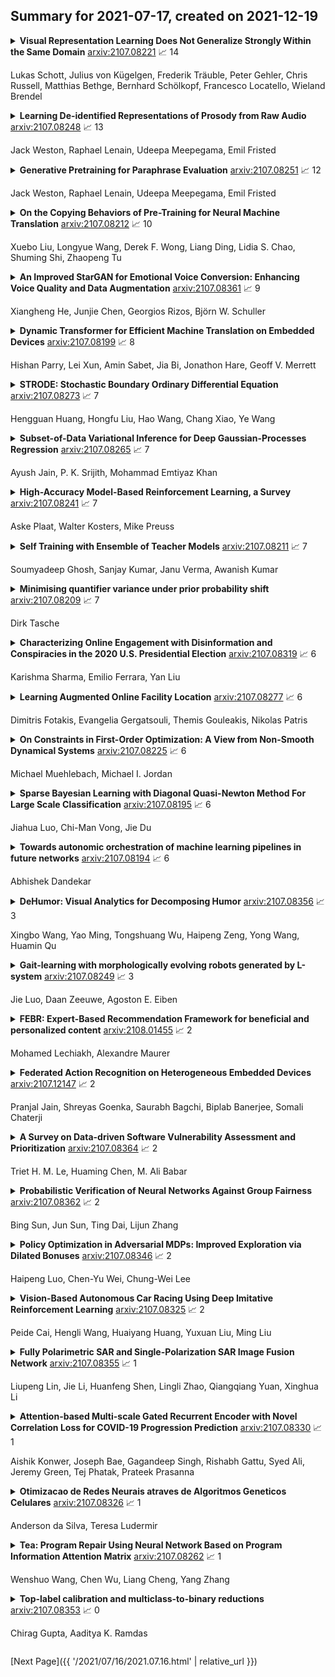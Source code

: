 ## Summary for 2021-07-17, created on 2021-12-19


<details><summary><b>Visual Representation Learning Does Not Generalize Strongly Within the Same Domain</b>
<a href="https://arxiv.org/abs/2107.08221">arxiv:2107.08221</a>
&#x1F4C8; 14 <br>
<p>Lukas Schott, Julius von Kügelgen, Frederik Träuble, Peter Gehler, Chris Russell, Matthias Bethge, Bernhard Schölkopf, Francesco Locatello, Wieland Brendel</p></summary>
<p>

**Abstract:** An important component for generalization in machine learning is to uncover underlying latent factors of variation as well as the mechanism through which each factor acts in the world. In this paper, we test whether 17 unsupervised, weakly supervised, and fully supervised representation learning approaches correctly infer the generative factors of variation in simple datasets (dSprites, Shapes3D, MPI3D) from controlled environments, and on our contributed CelebGlow dataset. In contrast to prior robustness work that introduces novel factors of variation during test time, such as blur or other (un)structured noise, we here recompose, interpolate, or extrapolate only existing factors of variation from the training data set (e.g., small and medium-sized objects during training and large objects during testing). Models that learn the correct mechanism should be able to generalize to this benchmark. In total, we train and test 2000+ models and observe that all of them struggle to learn the underlying mechanism regardless of supervision signal and architectural bias. Moreover, the generalization capabilities of all tested models drop significantly as we move from artificial datasets towards more realistic real-world datasets. Despite their inability to identify the correct mechanism, the models are quite modular as their ability to infer other in-distribution factors remains fairly stable, providing only a single factor is out-of-distribution. These results point to an important yet understudied problem of learning mechanistic models of observations that can facilitate generalization.

</p>
</details>

<details><summary><b>Learning De-identified Representations of Prosody from Raw Audio</b>
<a href="https://arxiv.org/abs/2107.08248">arxiv:2107.08248</a>
&#x1F4C8; 13 <br>
<p>Jack Weston, Raphael Lenain, Udeepa Meepegama, Emil Fristed</p></summary>
<p>

**Abstract:** We propose a method for learning de-identified prosody representations from raw audio using a contrastive self-supervised signal. Whereas prior work has relied on conditioning models on bottlenecks, we introduce a set of inductive biases that exploit the natural structure of prosody to minimize timbral information and decouple prosody from speaker representations. Despite aggressive downsampling of the input and having no access to linguistic information, our model performs comparably to state-of-the-art speech representations on DAMMP, a new benchmark we introduce for spoken language understanding. We use minimum description length probing to show that our representations have selectively learned the subcomponents of non-timbral prosody, and that the product quantizer naturally disentangles them without using bottlenecks. We derive an information-theoretic definition of speech de-identifiability and use it to demonstrate that our prosody representations are less identifiable than other speech representations.

</p>
</details>

<details><summary><b>Generative Pretraining for Paraphrase Evaluation</b>
<a href="https://arxiv.org/abs/2107.08251">arxiv:2107.08251</a>
&#x1F4C8; 12 <br>
<p>Jack Weston, Raphael Lenain, Udeepa Meepegama, Emil Fristed</p></summary>
<p>

**Abstract:** We introduce ParaBLEU, a paraphrase representation learning model and evaluation metric for text generation. Unlike previous approaches, ParaBLEU learns to understand paraphrasis using generative conditioning as a pretraining objective. ParaBLEU correlates more strongly with human judgements than existing metrics, obtaining new state-of-the-art results on the 2017 WMT Metrics Shared Task. We show that our model is robust to data scarcity, exceeding previous state-of-the-art performance using only $50\%$ of the available training data and surpassing BLEU, ROUGE and METEOR with only $40$ labelled examples. Finally, we demonstrate that ParaBLEU can be used to conditionally generate novel paraphrases from a single demonstration, which we use to confirm our hypothesis that it learns abstract, generalized paraphrase representations.

</p>
</details>

<details><summary><b>On the Copying Behaviors of Pre-Training for Neural Machine Translation</b>
<a href="https://arxiv.org/abs/2107.08212">arxiv:2107.08212</a>
&#x1F4C8; 10 <br>
<p>Xuebo Liu, Longyue Wang, Derek F. Wong, Liang Ding, Lidia S. Chao, Shuming Shi, Zhaopeng Tu</p></summary>
<p>

**Abstract:** Previous studies have shown that initializing neural machine translation (NMT) models with the pre-trained language models (LM) can speed up the model training and boost the model performance. In this work, we identify a critical side-effect of pre-training for NMT, which is due to the discrepancy between the training objectives of LM-based pre-training and NMT. Since the LM objective learns to reconstruct a few source tokens and copy most of them, the pre-training initialization would affect the copying behaviors of NMT models. We provide a quantitative analysis of copying behaviors by introducing a metric called copying ratio, which empirically shows that pre-training based NMT models have a larger copying ratio than the standard one. In response to this problem, we propose a simple and effective method named copying penalty to control the copying behaviors in decoding. Extensive experiments on both in-domain and out-of-domain benchmarks show that the copying penalty method consistently improves translation performance by controlling copying behaviors for pre-training based NMT models. Source code is freely available at https://github.com/SunbowLiu/CopyingPenalty.

</p>
</details>

<details><summary><b>An Improved StarGAN for Emotional Voice Conversion: Enhancing Voice Quality and Data Augmentation</b>
<a href="https://arxiv.org/abs/2107.08361">arxiv:2107.08361</a>
&#x1F4C8; 9 <br>
<p>Xiangheng He, Junjie Chen, Georgios Rizos, Björn W. Schuller</p></summary>
<p>

**Abstract:** Emotional Voice Conversion (EVC) aims to convert the emotional style of a source speech signal to a target style while preserving its content and speaker identity information. Previous emotional conversion studies do not disentangle emotional information from emotion-independent information that should be preserved, thus transforming it all in a monolithic manner and generating audio of low quality, with linguistic distortions. To address this distortion problem, we propose a novel StarGAN framework along with a two-stage training process that separates emotional features from those independent of emotion by using an autoencoder with two encoders as the generator of the Generative Adversarial Network (GAN). The proposed model achieves favourable results in both the objective evaluation and the subjective evaluation in terms of distortion, which reveals that the proposed model can effectively reduce distortion. Furthermore, in data augmentation experiments for end-to-end speech emotion recognition, the proposed StarGAN model achieves an increase of 2% in Micro-F1 and 5% in Macro-F1 compared to the baseline StarGAN model, which indicates that the proposed model is more valuable for data augmentation.

</p>
</details>

<details><summary><b>Dynamic Transformer for Efficient Machine Translation on Embedded Devices</b>
<a href="https://arxiv.org/abs/2107.08199">arxiv:2107.08199</a>
&#x1F4C8; 8 <br>
<p>Hishan Parry, Lei Xun, Amin Sabet, Jia Bi, Jonathon Hare, Geoff V. Merrett</p></summary>
<p>

**Abstract:** The Transformer architecture is widely used for machine translation tasks. However, its resource-intensive nature makes it challenging to implement on constrained embedded devices, particularly where available hardware resources can vary at run-time. We propose a dynamic machine translation model that scales the Transformer architecture based on the available resources at any particular time. The proposed approach, 'Dynamic-HAT', uses a HAT SuperTransformer as the backbone to search for SubTransformers with different accuracy-latency trade-offs at design time. The optimal SubTransformers are sampled from the SuperTransformer at run-time, depending on latency constraints. The Dynamic-HAT is tested on the Jetson Nano and the approach uses inherited SubTransformers sampled directly from the SuperTransformer with a switching time of <1s. Using inherited SubTransformers results in a BLEU score loss of <1.5% because the SubTransformer configuration is not retrained from scratch after sampling. However, to recover this loss in performance, the dimensions of the design space can be reduced to tailor it to a family of target hardware. The new reduced design space results in a BLEU score increase of approximately 1% for sub-optimal models from the original design space, with a wide range for performance scaling between 0.356s - 1.526s for the GPU and 2.9s - 7.31s for the CPU.

</p>
</details>

<details><summary><b>STRODE: Stochastic Boundary Ordinary Differential Equation</b>
<a href="https://arxiv.org/abs/2107.08273">arxiv:2107.08273</a>
&#x1F4C8; 7 <br>
<p>Hengguan Huang, Hongfu Liu, Hao Wang, Chang Xiao, Ye Wang</p></summary>
<p>

**Abstract:** Perception of time from sequentially acquired sensory inputs is rooted in everyday behaviors of individual organisms. Yet, most algorithms for time-series modeling fail to learn dynamics of random event timings directly from visual or audio inputs, requiring timing annotations during training that are usually unavailable for real-world applications. For instance, neuroscience perspectives on postdiction imply that there exist variable temporal ranges within which the incoming sensory inputs can affect the earlier perception, but such temporal ranges are mostly unannotated for real applications such as automatic speech recognition (ASR). In this paper, we present a probabilistic ordinary differential equation (ODE), called STochastic boundaRy ODE (STRODE), that learns both the timings and the dynamics of time series data without requiring any timing annotations during training. STRODE allows the usage of differential equations to sample from the posterior point processes, efficiently and analytically. We further provide theoretical guarantees on the learning of STRODE. Our empirical results show that our approach successfully infers event timings of time series data. Our method achieves competitive or superior performances compared to existing state-of-the-art methods for both synthetic and real-world datasets.

</p>
</details>

<details><summary><b>Subset-of-Data Variational Inference for Deep Gaussian-Processes Regression</b>
<a href="https://arxiv.org/abs/2107.08265">arxiv:2107.08265</a>
&#x1F4C8; 7 <br>
<p>Ayush Jain, P. K. Srijith, Mohammad Emtiyaz Khan</p></summary>
<p>

**Abstract:** Deep Gaussian Processes (DGPs) are multi-layer, flexible extensions of Gaussian processes but their training remains challenging. Sparse approximations simplify the training but often require optimization over a large number of inducing inputs and their locations across layers. In this paper, we simplify the training by setting the locations to a fixed subset of data and sampling the inducing inputs from a variational distribution. This reduces the trainable parameters and computation cost without significant performance degradations, as demonstrated by our empirical results on regression problems. Our modifications simplify and stabilize DGP training while making it amenable to sampling schemes for setting the inducing inputs.

</p>
</details>

<details><summary><b>High-Accuracy Model-Based Reinforcement Learning, a Survey</b>
<a href="https://arxiv.org/abs/2107.08241">arxiv:2107.08241</a>
&#x1F4C8; 7 <br>
<p>Aske Plaat, Walter Kosters, Mike Preuss</p></summary>
<p>

**Abstract:** Deep reinforcement learning has shown remarkable success in the past few years. Highly complex sequential decision making problems from game playing and robotics have been solved with deep model-free methods. Unfortunately, the sample complexity of model-free methods is often high. To reduce the number of environment samples, model-based reinforcement learning creates an explicit model of the environment dynamics. Achieving high model accuracy is a challenge in high-dimensional problems. In recent years, a diverse landscape of model-based methods has been introduced to improve model accuracy, using methods such as uncertainty modeling, model-predictive control, latent models, and end-to-end learning and planning. Some of these methods succeed in achieving high accuracy at low sample complexity, most do so either in a robotics or in a games context. In this paper, we survey these methods; we explain in detail how they work and what their strengths and weaknesses are. We conclude with a research agenda for future work to make the methods more robust and more widely applicable to other applications.

</p>
</details>

<details><summary><b>Self Training with Ensemble of Teacher Models</b>
<a href="https://arxiv.org/abs/2107.08211">arxiv:2107.08211</a>
&#x1F4C8; 7 <br>
<p>Soumyadeep Ghosh, Sanjay Kumar, Janu Verma, Awanish Kumar</p></summary>
<p>

**Abstract:** In order to train robust deep learning models, large amounts of labelled data is required. However, in the absence of such large repositories of labelled data, unlabeled data can be exploited for the same. Semi-Supervised learning aims to utilize such unlabeled data for training classification models. Recent progress of self-training based approaches have shown promise in this area, which leads to this study where we utilize an ensemble approach for the same. A by-product of any semi-supervised approach may be loss of calibration of the trained model especially in scenarios where unlabeled data may contain out-of-distribution samples, which leads to this investigation on how to adapt to such effects. Our proposed algorithm carefully avoids common pitfalls in utilizing unlabeled data and leads to a more accurate and calibrated supervised model compared to vanilla self-training based student-teacher algorithms. We perform several experiments on the popular STL-10 database followed by an extensive analysis of our approach and study its effects on model accuracy and calibration.

</p>
</details>

<details><summary><b>Minimising quantifier variance under prior probability shift</b>
<a href="https://arxiv.org/abs/2107.08209">arxiv:2107.08209</a>
&#x1F4C8; 7 <br>
<p>Dirk Tasche</p></summary>
<p>

**Abstract:** For the binary prevalence quantification problem under prior probability shift, we determine the asymptotic variance of the maximum likelihood estimator. We find that it is a function of the Brier score for the regression of the class label on the features under the test data set distribution. This observation suggests that optimising the accuracy of a base classifier, as measured by the Brier score, on the training data set helps to reduce the variance of the related quantifier on the test data set. Therefore, we also point out training criteria for the base classifier that imply optimisation of both of the Brier scores on the training and the test data sets.

</p>
</details>

<details><summary><b>Characterizing Online Engagement with Disinformation and Conspiracies in the 2020 U.S. Presidential Election</b>
<a href="https://arxiv.org/abs/2107.08319">arxiv:2107.08319</a>
&#x1F4C8; 6 <br>
<p>Karishma Sharma, Emilio Ferrara, Yan Liu</p></summary>
<p>

**Abstract:** Identifying and characterizing disinformation in political discourse on social media is critical to ensure the integrity of elections and democratic processes around the world. Persistent manipulation of social media has resulted in increased concerns regarding the 2020 U.S. Presidential Election, due to its potential to influence individual opinions and social dynamics. In this work, we focus on the identification of distorted facts, in the form of unreliable and conspiratorial narratives in election-related tweets, to characterize discourse manipulation prior to the election. We apply a detection model to separate factual from unreliable (or conspiratorial) claims analyzing a dataset of 242 million election-related tweets. The identified claims are used to investigate targeted topics of disinformation, and conspiracy groups, most notably the far-right QAnon conspiracy group. Further, we characterize account engagements with unreliable and conspiracy tweets, and with the QAnon conspiracy group, by political leaning and tweet types. Finally, using a regression discontinuity design, we investigate whether Twitter's actions to curb QAnon activity on the platform were effective, and how QAnon accounts adapt to Twitter's restrictions.

</p>
</details>

<details><summary><b>Learning Augmented Online Facility Location</b>
<a href="https://arxiv.org/abs/2107.08277">arxiv:2107.08277</a>
&#x1F4C8; 6 <br>
<p>Dimitris Fotakis, Evangelia Gergatsouli, Themis Gouleakis, Nikolas Patris</p></summary>
<p>

**Abstract:** Following the research agenda initiated by Munoz & Vassilvitskii [1] and Lykouris & Vassilvitskii [2] on learning-augmented online algorithms for classical online optimization problems, in this work, we consider the Online Facility Location problem under this framework. In Online Facility Location (OFL), demands arrive one-by-one in a metric space and must be (irrevocably) assigned to an open facility upon arrival, without any knowledge about future demands.
  We present an online algorithm for OFL that exploits potentially imperfect predictions on the locations of the optimal facilities. We prove that the competitive ratio decreases smoothly from sublogarithmic in the number of demands to constant, as the error, i.e., the total distance of the predicted locations to the optimal facility locations, decreases towards zero. We complement our analysis with a matching lower bound establishing that the dependence of the algorithm's competitive ratio on the error is optimal, up to constant factors. Finally, we evaluate our algorithm on real world data and compare our learning augmented approach with the current best online algorithm for the problem.

</p>
</details>

<details><summary><b>On Constraints in First-Order Optimization: A View from Non-Smooth Dynamical Systems</b>
<a href="https://arxiv.org/abs/2107.08225">arxiv:2107.08225</a>
&#x1F4C8; 6 <br>
<p>Michael Muehlebach, Michael I. Jordan</p></summary>
<p>

**Abstract:** We introduce a class of first-order methods for smooth constrained optimization that are based on an analogy to non-smooth dynamical systems. Two distinctive features of our approach are that (i) projections or optimizations over the entire feasible set are avoided, in stark contrast to projected gradient methods or the Frank-Wolfe method, and (ii) iterates are allowed to become infeasible, which differs from active set or feasible direction methods, where the descent motion stops as soon as a new constraint is encountered. The resulting algorithmic procedure is simple to implement even when constraints are nonlinear, and is suitable for large-scale constrained optimization problems in which the feasible set fails to have a simple structure. The key underlying idea is that constraints are expressed in terms of velocities instead of positions, which has the algorithmic consequence that optimizations over feasible sets at each iteration are replaced with optimizations over local, sparse convex approximations. The result is a simplified suite of algorithms and an expanded range of possible applications in machine learning.

</p>
</details>

<details><summary><b>Sparse Bayesian Learning with Diagonal Quasi-Newton Method For Large Scale Classification</b>
<a href="https://arxiv.org/abs/2107.08195">arxiv:2107.08195</a>
&#x1F4C8; 6 <br>
<p>Jiahua Luo, Chi-Man Vong, Jie Du</p></summary>
<p>

**Abstract:** Sparse Bayesian Learning (SBL) constructs an extremely sparse probabilistic model with very competitive generalization. However, SBL needs to invert a big covariance matrix with complexity O(M^3 ) (M: feature size) for updating the regularization priors, making it difficult for practical use. There are three issues in SBL: 1) Inverting the covariance matrix may obtain singular solutions in some cases, which hinders SBL from convergence; 2) Poor scalability to problems with high dimensional feature space or large data size; 3) SBL easily suffers from memory overflow for large-scale data. This paper addresses these issues with a newly proposed diagonal Quasi-Newton (DQN) method for SBL called DQN-SBL where the inversion of big covariance matrix is ignored so that the complexity and memory storage are reduced to O(M). The DQN-SBL is thoroughly evaluated on non-linear classifiers and linear feature selection using various benchmark datasets of different sizes. Experimental results verify that DQN-SBL receives competitive generalization with a very sparse model and scales well to large-scale problems.

</p>
</details>

<details><summary><b>Towards autonomic orchestration of machine learning pipelines in future networks</b>
<a href="https://arxiv.org/abs/2107.08194">arxiv:2107.08194</a>
&#x1F4C8; 6 <br>
<p>Abhishek Dandekar</p></summary>
<p>

**Abstract:** Machine learning (ML) techniques are being increasingly used in mobile networks for network planning, operation, management, optimisation and much more. These techniques are realised using a set of logical nodes known as ML pipeline. A single network operator might have thousands of such ML pipelines distributed across its network. These pipelines need to be managed and orchestrated across network domains. Thus it is essential to have autonomic multi-domain orchestration of ML pipelines in mobile networks. International Telecommunications Union (ITU) has provided an architectural framework for management and orchestration of ML pipelines in future networks. We extend this framework to enable autonomic orchestration of ML pipelines across multiple network domains. We present our system architecture and describe its application using a smart factory use case. Our work allows autonomic orchestration of multi-domain ML pipelines in a standardised, technology agnostic, privacy preserving fashion.

</p>
</details>

<details><summary><b>DeHumor: Visual Analytics for Decomposing Humor</b>
<a href="https://arxiv.org/abs/2107.08356">arxiv:2107.08356</a>
&#x1F4C8; 3 <br>
<p>Xingbo Wang, Yao Ming, Tongshuang Wu, Haipeng Zeng, Yong Wang, Huamin Qu</p></summary>
<p>

**Abstract:** Despite being a critical communication skill, grasping humor is challenging -- a successful use of humor requires a mixture of both engaging content build-up and an appropriate vocal delivery (e.g., pause). Prior studies on computational humor emphasize the textual and audio features immediately next to the punchline, yet overlooking longer-term context setup. Moreover, the theories are usually too abstract for understanding each concrete humor snippet. To fill in the gap, we develop DeHumor, a visual analytical system for analyzing humorous behaviors in public speaking. To intuitively reveal the building blocks of each concrete example, DeHumor decomposes each humorous video into multimodal features and provides inline annotations of them on the video script. In particular, to better capture the build-ups, we introduce content repetition as a complement to features introduced in theories of computational humor and visualize them in a context linking graph. To help users locate the punchlines that have the desired features to learn, we summarize the content (with keywords) and humor feature statistics on an augmented time matrix. With case studies on stand-up comedy shows and TED talks, we show that DeHumor is able to highlight various building blocks of humor examples. In addition, expert interviews with communication coaches and humor researchers demonstrate the effectiveness of DeHumor for multimodal humor analysis of speech content and vocal delivery.

</p>
</details>

<details><summary><b>Gait-learning with morphologically evolving robots generated by L-system</b>
<a href="https://arxiv.org/abs/2107.08249">arxiv:2107.08249</a>
&#x1F4C8; 3 <br>
<p>Jie Luo, Daan Zeeuwe, Agoston E. Eiben</p></summary>
<p>

**Abstract:** When controllers (brains) and morphologies (bodies) of robots simultaneously evolve, this can lead to a problem, namely the brain & body mismatch problem. In this research, we propose a solution of lifetime learning. We set up a system where modular robots can create offspring that inherit the bodies of parents by recombination and mutation. With regards to the brains of the offspring, we use two methods to create them. The first one entails solely evolution which means the brain of a robot child is inherited from its parents. The second approach is evolution plus learning which means the brain of a child is inherited as well, but additionally is developed by a learning algorithm - RevDEknn. We compare these two methods by running experiments in a simulator called Revolve and use efficiency, efficacy, and the morphology intelligence of the robots for the comparison. The experiments show that the evolution plus learning method does not only lead to a higher fitness level, but also to more morphologically evolving robots. This constitutes a quantitative demonstration that changes in the brain can induce changes in the body, leading to the concept of morphological intelligence, which is quantified by the learning delta, meaning the ability of a morphology to facilitate learning.

</p>
</details>

<details><summary><b>FEBR: Expert-Based Recommendation Framework for beneficial and personalized content</b>
<a href="https://arxiv.org/abs/2108.01455">arxiv:2108.01455</a>
&#x1F4C8; 2 <br>
<p>Mohamed Lechiakh, Alexandre Maurer</p></summary>
<p>

**Abstract:** So far, most research on recommender systems focused on maintaining long-term user engagement and satisfaction, by promoting relevant and personalized content. However, it is still very challenging to evaluate the quality and the reliability of this content. In this paper, we propose FEBR (Expert-Based Recommendation Framework), an apprenticeship learning framework to assess the quality of the recommended content on online platforms. The framework exploits the demonstrated trajectories of an expert (assumed to be reliable) in a recommendation evaluation environment, to recover an unknown utility function. This function is used to learn an optimal policy describing the expert's behavior, which is then used in the framework to provide high-quality and personalized recommendations. We evaluate the performance of our solution through a user interest simulation environment (using RecSim). We simulate interactions under the aforementioned expert policy for videos recommendation, and compare its efficiency with standard recommendation methods. The results show that our approach provides a significant gain in terms of content quality, evaluated by experts and watched by users, while maintaining almost the same watch time as the baseline approaches.

</p>
</details>

<details><summary><b>Federated Action Recognition on Heterogeneous Embedded Devices</b>
<a href="https://arxiv.org/abs/2107.12147">arxiv:2107.12147</a>
&#x1F4C8; 2 <br>
<p>Pranjal Jain, Shreyas Goenka, Saurabh Bagchi, Biplab Banerjee, Somali Chaterji</p></summary>
<p>

**Abstract:** Federated learning allows a large number of devices to jointly learn a model without sharing data. In this work, we enable clients with limited computing power to perform action recognition, a computationally heavy task. We first perform model compression at the central server through knowledge distillation on a large dataset. This allows the model to learn complex features and serves as an initialization for model fine-tuning. The fine-tuning is required because the limited data present in smaller datasets is not adequate for action recognition models to learn complex spatio-temporal features. Because the clients present are often heterogeneous in their computing resources, we use an asynchronous federated optimization and we further show a convergence bound. We compare our approach to two baseline approaches: fine-tuning at the central server (no clients) and fine-tuning using (heterogeneous) clients using synchronous federated averaging. We empirically show on a testbed of heterogeneous embedded devices that we can perform action recognition with comparable accuracy to the two baselines above, while our asynchronous learning strategy reduces the training time by 40%, relative to synchronous learning.

</p>
</details>

<details><summary><b>A Survey on Data-driven Software Vulnerability Assessment and Prioritization</b>
<a href="https://arxiv.org/abs/2107.08364">arxiv:2107.08364</a>
&#x1F4C8; 2 <br>
<p>Triet H. M. Le, Huaming Chen, M. Ali Babar</p></summary>
<p>

**Abstract:** Software Vulnerabilities (SVs) are increasing in complexity and scale, posing great security risks to many software systems. Given the limited resources in practice, SV assessment and prioritization help practitioners devise optimal SV mitigation plans based on various SV characteristics. The surge in SV data sources and data-driven techniques such as Machine Learning and Deep Learning have taken SV assessment and prioritization to the next level. Our survey provides a taxonomy of the past research efforts and highlights the best practices for data-driven SV assessment and prioritization. We also discuss the current limitations and propose potential solutions to address such issues.

</p>
</details>

<details><summary><b>Probabilistic Verification of Neural Networks Against Group Fairness</b>
<a href="https://arxiv.org/abs/2107.08362">arxiv:2107.08362</a>
&#x1F4C8; 2 <br>
<p>Bing Sun, Jun Sun, Ting Dai, Lijun Zhang</p></summary>
<p>

**Abstract:** Fairness is crucial for neural networks which are used in applications with important societal implication. Recently, there have been multiple attempts on improving fairness of neural networks, with a focus on fairness testing (e.g., generating individual discriminatory instances) and fairness training (e.g., enhancing fairness through augmented training). In this work, we propose an approach to formally verify neural networks against fairness, with a focus on independence-based fairness such as group fairness. Our method is built upon an approach for learning Markov Chains from a user-provided neural network (i.e., a feed-forward neural network or a recurrent neural network) which is guaranteed to facilitate sound analysis. The learned Markov Chain not only allows us to verify (with Probably Approximate Correctness guarantee) whether the neural network is fair or not, but also facilities sensitivity analysis which helps to understand why fairness is violated. We demonstrate that with our analysis results, the neural weights can be optimized to improve fairness. Our approach has been evaluated with multiple models trained on benchmark datasets and the experiment results show that our approach is effective and efficient.

</p>
</details>

<details><summary><b>Policy Optimization in Adversarial MDPs: Improved Exploration via Dilated Bonuses</b>
<a href="https://arxiv.org/abs/2107.08346">arxiv:2107.08346</a>
&#x1F4C8; 2 <br>
<p>Haipeng Luo, Chen-Yu Wei, Chung-Wei Lee</p></summary>
<p>

**Abstract:** Policy optimization is a widely-used method in reinforcement learning. Due to its local-search nature, however, theoretical guarantees on global optimality often rely on extra assumptions on the Markov Decision Processes (MDPs) that bypass the challenge of global exploration. To eliminate the need of such assumptions, in this work, we develop a general solution that adds dilated bonuses to the policy update to facilitate global exploration. To showcase the power and generality of this technique, we apply it to several episodic MDP settings with adversarial losses and bandit feedback, improving and generalizing the state-of-the-art. Specifically, in the tabular case, we obtain $\widetilde{\mathcal{O}}(\sqrt{T})$ regret where $T$ is the number of episodes, improving the $\widetilde{\mathcal{O}}({T}^{2/3})$ regret bound by Shani et al. (2020). When the number of states is infinite, under the assumption that the state-action values are linear in some low-dimensional features, we obtain $\widetilde{\mathcal{O}}({T}^{2/3})$ regret with the help of a simulator, matching the result of Neu and Olkhovskaya (2020) while importantly removing the need of an exploratory policy that their algorithm requires. When a simulator is unavailable, we further consider a linear MDP setting and obtain $\widetilde{\mathcal{O}}({T}^{14/15})$ regret, which is the first result for linear MDPs with adversarial losses and bandit feedback.

</p>
</details>

<details><summary><b>Vision-Based Autonomous Car Racing Using Deep Imitative Reinforcement Learning</b>
<a href="https://arxiv.org/abs/2107.08325">arxiv:2107.08325</a>
&#x1F4C8; 2 <br>
<p>Peide Cai, Hengli Wang, Huaiyang Huang, Yuxuan Liu, Ming Liu</p></summary>
<p>

**Abstract:** Autonomous car racing is a challenging task in the robotic control area. Traditional modular methods require accurate mapping, localization and planning, which makes them computationally inefficient and sensitive to environmental changes. Recently, deep-learning-based end-to-end systems have shown promising results for autonomous driving/racing. However, they are commonly implemented by supervised imitation learning (IL), which suffers from the distribution mismatch problem, or by reinforcement learning (RL), which requires a huge amount of risky interaction data. In this work, we present a general deep imitative reinforcement learning approach (DIRL), which successfully achieves agile autonomous racing using visual inputs. The driving knowledge is acquired from both IL and model-based RL, where the agent can learn from human teachers as well as perform self-improvement by safely interacting with an offline world model. We validate our algorithm both in a high-fidelity driving simulation and on a real-world 1/20-scale RC-car with limited onboard computation. The evaluation results demonstrate that our method outperforms previous IL and RL methods in terms of sample efficiency and task performance. Demonstration videos are available at https://caipeide.github.io/autorace-dirl/

</p>
</details>

<details><summary><b>Fully Polarimetric SAR and Single-Polarization SAR Image Fusion Network</b>
<a href="https://arxiv.org/abs/2107.08355">arxiv:2107.08355</a>
&#x1F4C8; 1 <br>
<p>Liupeng Lin, Jie Li, Huanfeng Shen, Lingli Zhao, Qiangqiang Yuan, Xinghua Li</p></summary>
<p>

**Abstract:** The data fusion technology aims to aggregate the characteristics of different data and obtain products with multiple data advantages. To solves the problem of reduced resolution of PolSAR images due to system limitations, we propose a fully polarimetric synthetic aperture radar (PolSAR) images and single-polarization synthetic aperture radar SAR (SinSAR) images fusion network to generate high-resolution PolSAR (HR-PolSAR) images. To take advantage of the polarimetric information of the low-resolution PolSAR (LR-PolSAR) image and the spatial information of the high-resolution single-polarization SAR (HR-SinSAR) image, we propose a fusion framework for joint LR-PolSAR image and HR-SinSAR image and design a cross-attention mechanism to extract features from the joint input data. Besides, based on the physical imaging mechanism, we designed the PolSAR polarimetric loss function for constrained network training. The experimental results confirm the superiority of fusion network over traditional algorithms. The average PSNR is increased by more than 3.6db, and the average MAE is reduced to less than 0.07. Experiments on polarimetric decomposition and polarimetric signature show that it maintains polarimetric information well.

</p>
</details>

<details><summary><b>Attention-based Multi-scale Gated Recurrent Encoder with Novel Correlation Loss for COVID-19 Progression Prediction</b>
<a href="https://arxiv.org/abs/2107.08330">arxiv:2107.08330</a>
&#x1F4C8; 1 <br>
<p>Aishik Konwer, Joseph Bae, Gagandeep Singh, Rishabh Gattu, Syed Ali, Jeremy Green, Tej Phatak, Prateek Prasanna</p></summary>
<p>

**Abstract:** COVID-19 image analysis has mostly focused on diagnostic tasks using single timepoint scans acquired upon disease presentation or admission. We present a deep learning-based approach to predict lung infiltrate progression from serial chest radiographs (CXRs) of COVID-19 patients. Our method first utilizes convolutional neural networks (CNNs) for feature extraction from patches within the concerned lung zone, and also from neighboring and remote boundary regions. The framework further incorporates a multi-scale Gated Recurrent Unit (GRU) with a correlation module for effective predictions. The GRU accepts CNN feature vectors from three different areas as input and generates a fused representation. The correlation module attempts to minimize the correlation loss between hidden representations of concerned and neighboring area feature vectors, while maximizing the loss between the same from concerned and remote regions. Further, we employ an attention module over the output hidden states of each encoder timepoint to generate a context vector. This vector is used as an input to a decoder module to predict patch severity grades at a future timepoint. Finally, we ensemble the patch classification scores to calculate patient-wise grades. Specifically, our framework predicts zone-wise disease severity for a patient on a given day by learning representations from the previous temporal CXRs. Our novel multi-institutional dataset comprises sequential CXR scans from N=93 patients. Our approach outperforms transfer learning and radiomic feature-based baseline approaches on this dataset.

</p>
</details>

<details><summary><b>Otimizacao de Redes Neurais atraves de Algoritmos Geneticos Celulares</b>
<a href="https://arxiv.org/abs/2107.08326">arxiv:2107.08326</a>
&#x1F4C8; 1 <br>
<p>Anderson da Silva, Teresa Ludermir</p></summary>
<p>

**Abstract:** This works proposes a methodology to searching for automatically Artificial Neural Networks (ANN) by using Cellular Genetic Algorithm (CGA). The goal of this methodology is to find compact networks whit good performance for classification problems. The main reason for developing this work is centered at the difficulties of configuring compact ANNs with good performance rating. The use of CGAs aims at seeking the components of the RNA in the same way that a common Genetic Algorithm (GA), but it has the differential of incorporating a Cellular Automaton (CA) to give location for the GA individuals. The location imposed by the CA aims to control the spread of solutions in the populations to maintain the genetic diversity for longer time. This genetic diversity is important for obtain good results with the GAs.

</p>
</details>

<details><summary><b>Tea: Program Repair Using Neural Network Based on Program Information Attention Matrix</b>
<a href="https://arxiv.org/abs/2107.08262">arxiv:2107.08262</a>
&#x1F4C8; 1 <br>
<p>Wenshuo Wang, Chen Wu, Liang Cheng, Yang Zhang</p></summary>
<p>

**Abstract:** The advance in machine learning (ML)-driven natural language process (NLP) points a promising direction for automatic bug fixing for software programs, as fixing a buggy program can be transformed to a translation task. While software programs contain much richer information than one-dimensional natural language documents, pioneering work on using ML-driven NLP techniques for automatic program repair only considered a limited set of such information. We hypothesize that more comprehensive information of software programs, if appropriately utilized, can improve the effectiveness of ML-driven NLP approaches in repairing software programs. As the first step towards proving this hypothesis, we propose a unified representation to capture the syntax, data flow, and control flow aspects of software programs, and devise a method to use such a representation to guide the transformer model from NLP in better understanding and fixing buggy programs. Our preliminary experiment confirms that the more comprehensive information of software programs used, the better ML-driven NLP techniques can perform in fixing bugs in these programs.

</p>
</details>

<details><summary><b>Top-label calibration and multiclass-to-binary reductions</b>
<a href="https://arxiv.org/abs/2107.08353">arxiv:2107.08353</a>
&#x1F4C8; 0 <br>
<p>Chirag Gupta, Aaditya K. Ramdas</p></summary>
<p>

**Abstract:** We investigate the relationship between commonly considered notions of multiclass calibration and the calibration algorithms used to achieve these notions, leading to two broad contributions. First, we propose a new and arguably natural notion of top-label calibration, which requires the reported probability of the most likely label to be calibrated. Along the way, we highlight certain philosophical issues with the closely related and popular notion of confidence calibration. Second, we outline general 'wrapper' multiclass-to-binary (M2B) algorithms that can be used to achieve confidence, top-label, and class-wise calibration, using underlying binary calibration routines. Our wrappers can also be generalized to other notions of calibration, if required for certain practical applications. We instantiate these wrappers with the binary histogram binning (HB) algorithm, and show that the overall procedure has distribution-free calibration guarantees. In an empirical evaluation, we find that with the right M2B wrapper, HB performs significantly better than other calibration approaches. Code for this work has been made publicly available at https://github.com/aigen/df-posthoc-calibration.

</p>
</details>


[Next Page]({{ '/2021/07/16/2021.07.16.html' | relative_url }})
